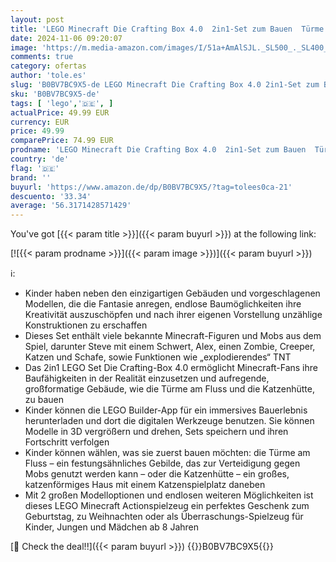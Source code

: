 ```yaml
---
layout: post
title: 'LEGO Minecraft Die Crafting Box 4.0  2in1-Set zum Bauen  Türme am Fluss oder Katzenhütte  mit den Figuren Alex  Steve  Creeper und Zombie-Mobs  Actionspielzeug für Kinder  Jungen und Mädchen 21249'
date: 2024-11-06 09:20:07
image: 'https://m.media-amazon.com/images/I/51a+AmAlSJL._SL500_._SL400_.jpg'
comments: true
category: ofertas
author: 'tole.es'
slug: 'B0BV7BC9X5-de LEGO Minecraft Die Crafting Box 4.0 2in1-Set zum Bauen...'
sku: 'B0BV7BC9X5-de'
tags: [ 'lego','🇩🇪', ]
actualPrice: 49.99 EUR
currency: EUR
price: 49.99
comparePrice: 74.99 EUR
prodname: 'LEGO Minecraft Die Crafting Box 4.0  2in1-Set zum Bauen  Türme am Fluss oder Katzenhütte  mit den Figuren Alex  Steve  Creeper und Zombie-Mobs  Actionspielzeug für Kinder  Jungen und Mädchen 21249'
country: 'de'
flag: '🇩🇪'
brand: ''
buyurl: 'https://www.amazon.de/dp/B0BV7BC9X5/?tag=tolees0ca-21'
descuento: '33.34'
average: '56.3171428571429'
---
```


You've got [{{< param title >}}]({{< param buyurl >}}) at the following link:

[![{{< param prodname >}}]({{< param image >}})]({{< param buyurl >}})

ℹ️:

- Kinder haben neben den einzigartigen Gebäuden und vorgeschlagenen Modellen, die die Fantasie anregen, endlose Baumöglichkeiten ihre Kreativität auszuschöpfen und nach ihrer eigenen Vorstellung unzählige Konstruktionen zu erschaffen
- Dieses Set enthält viele bekannte Minecraft-Figuren und Mobs aus dem Spiel, darunter Steve mit einem Schwert, Alex, einen Zombie, Creeper, Katzen und Schafe, sowie Funktionen wie „explodierendes“ TNT
- Das 2in1 LEGO Set Die Crafting-Box 4.0 ermöglicht Minecraft-Fans ihre Baufähigkeiten in der Realität einzusetzen und aufregende, großformatige Gebäude, wie die Türme am Fluss und die Katzenhütte, zu bauen
- Kinder können die LEGO Builder-App für ein immersives Bauerlebnis herunterladen und dort die digitalen Werkzeuge benutzen. Sie können Modelle in 3D vergrößern und drehen, Sets speichern und ihren Fortschritt verfolgen
- Kinder können wählen, was sie zuerst bauen möchten: die Türme am Fluss – ein festungsähnliches Gebilde, das zur Verteidigung gegen Mobs genutzt werden kann – oder die Katzenhütte – ein großes, katzenförmiges Haus mit einem Katzenspielplatz daneben
- Mit 2 großen Modelloptionen und endlosen weiteren Möglichkeiten ist dieses LEGO Minecraft Actionspielzeug ein perfektes Geschenk zum Geburtstag, zu Weihnachten oder als Überraschungs-Spielzeug für Kinder, Jungen und Mädchen ab 8 Jahren

[🛒 Check the deal!!]({{< param buyurl >}})
{{<world>}}B0BV7BC9X5{{</world>}}
